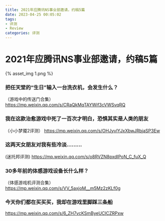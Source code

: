 ```yaml
---
title: 2021年应腾讯NS事业部邀请，约稿5篇
date: 2023-04-25 00:05:02
tags:
- 评测 
- Review
categories: 评测
---
```


# 2021年应腾讯NS事业部邀请，约稿5篇

{% asset_img 1.png %}



### 把任天堂的“生日”输入一台洗衣机，会发生什么？
（游戏中的传送门合集）
https://mp.weixin.qq.com/s/CRaQkMqTAYWif3cVWSvqRQ

### 我在这款治愈游戏中死了一百次才明白，恐惧其实是人类的朋友
（小小梦魇2评测）
https://mp.weixin.qq.com/s/OHJyvlYJxXbwJRbjaSP3Ew

### 这两天女朋友对我有些冷淡………
(迷托邦评测)
https://mp.weixin.qq.com/s/o8RVZN8pxdIPoN_C_fuX_Q

### 30多年前的体感游戏设备长什么样？
（体感游戏机评测合集） 
https://mp.weixin.qq.com/s/VV_5axjoM__m5Mz2zKLf0g

### 今天你们都在买买买，我却在游戏里脚踩三条船
https://mp.weixin.qq.com/s/6_ZH7vcKSmByeUClCZRPxw

